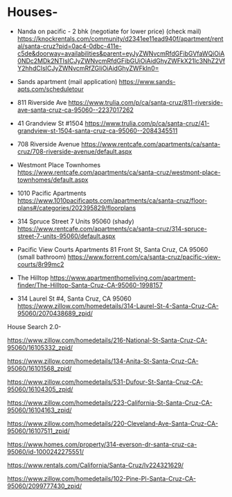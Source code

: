 # Houses-


- Nanda on pacific - 2 bhk (negotiate for lower price)
(check mail)
https://knockrentals.com/community/d2341ee11ead940f/apartment/rental/santa-cruz?pid=0ac4-0dbc-411e-c5de&doorway=availabilities&parent=eyJyZWNvcmRfdGFibGVfaWQiOiA0NDc2MDk2NTIsICJyZWNvcmRfdGFibGUiOiAidGhyZWFkX21lc3NhZ2VfY2hhdCIsICJyZWNvcmRfZGIiOiAidGhyZWFkIn0=


- Sands apartment
(mail application)
https://www.sands-apts.com/scheduletour


- 811 Riverside Ave
https://www.trulia.com/p/ca/santa-cruz/811-riverside-ave-santa-cruz-ca-95060--2237017262


- 41 Grandview St #1504
https://www.trulia.com/p/ca/santa-cruz/41-grandview-st-1504-santa-cruz-ca-95060--2084345511


- 708 Riverside Avenue
https://www.rentcafe.com/apartments/ca/santa-cruz/708-riverside-avenue/default.aspx


- Westmont Place Townhomes
https://www.rentcafe.com/apartments/ca/santa-cruz/westmont-place-townhomes/default.aspx


- 1010 Pacific Apartments
https://www.1010pacificapts.com/apartments/ca/santa-cruz/floor-plans#/categories/202395829/floorplans


- 314 Spruce Street 7 Units 95060
(shady)
https://www.rentcafe.com/apartments/ca/santa-cruz/314-spruce-street-7-units-95060/default.aspx


- Pacific View Courts Apartments 81 Front St, Santa Cruz, CA 95060
(small bathroom)
https://www.forrent.com/ca/santa-cruz/pacific-view-courts/8r99mc2


- The Hilltop
https://www.apartmenthomeliving.com/apartment-finder/The-Hilltop-Santa-Cruz-CA-95060-1998157


- 314 Laurel St #4, Santa Cruz, CA 95060
https://www.zillow.com/homedetails/314-Laurel-St-4-Santa-Cruz-CA-95060/2070438689_zpid/


House Search 2.0-


https://www.zillow.com/homedetails/216-National-St-Santa-Cruz-CA-95060/16105332_zpid/


https://www.zillow.com/homedetails/134-Anita-St-Santa-Cruz-CA-95060/16101568_zpid/


https://www.zillow.com/homedetails/531-Dufour-St-Santa-Cruz-CA-95060/16104305_zpid/


https://www.zillow.com/homedetails/223-California-St-Santa-Cruz-CA-95060/16104163_zpid/


https://www.zillow.com/homedetails/220-Cleveland-Ave-Santa-Cruz-CA-95060/16107511_zpid/


https://www.homes.com/property/314-everson-dr-santa-cruz-ca-95060/id-1000242275551/


https://www.rentals.com/California/Santa-Cruz/lv224321629/


https://www.zillow.com/homedetails/102-Pine-Pl-Santa-Cruz-CA-95060/2099777430_zpid/
